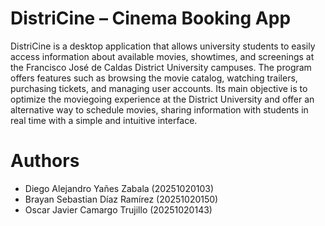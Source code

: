 
#  DistriCine – Cinema Booking App

DistriCine is a desktop application that allows university students to 
easily access information about available movies, showtimes, and screenings at the Francisco José de Caldas District University campuses.
The program offers features such as browsing the movie catalog, watching trailers, purchasing tickets, and managing user accounts. 
Its main objective is to optimize the moviegoing experience at the District University and offer an alternative way to schedule movies, 
sharing information with students in real time with a simple and intuitive interface.

# Authors
- Diego Alejandro Yañes Zabala (20251020103)  
- Brayan Sebastian Díaz Ramírez (20251020150)  
- Oscar Javier Camargo Trujillo (20251020143)  
